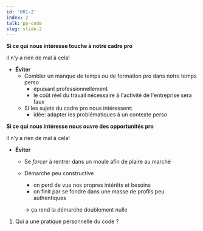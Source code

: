 ```yaml
---
id: '001-2'
index: 2
talk: pp-code
slug: slide-2
---
```

**Si ce qui nous intéresse touche à notre cadre pro**

Il n’y a rien de mal à cela!

- **Éviter**
  - Combler un manque de temps ou de formation pro dans notre temps perso
    - épuisant professionnellement
    - le coût réel du travail nécessaire à l'activité de l'entreprise sera faux
  - SI les sujets du cadre pro nous intéressent:
    - idée: adapter les problématiques à un contexte perso

**Si ce qui nous intéresse nous ouvre des opportunités pro**

Il n’y a rien de mal à cela!

- **Éviter**
  - Se _forcer_ à rentrer dans un moule afin de plaire au marché
  - Démarche peu constructive
    - on perd de vue nos propres intérêts et besoins
    - on finit par se fondre dans une masse de profils peu authentiques

    → ça rend la démarche doublement nulle

1. Qui a une pratique personnelle du code ?
